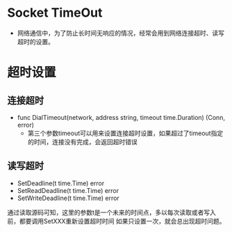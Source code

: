 # Socket TimeOut 
- 网络通信中，为了防止长时间无响应的情况，经常会用到网络连接超时、读写超时的设置。
# 超时设置
## 连接超时
- func DialTimeout(network, address string, timeout time.Duration) (Conn, error) 
    - 第三个参数timeout可以用来设置连接超时设置，如果超过了timeout指定的时间，连接没有完成，会返回超时错误
## 读写超时
- SetDeadline(t time.Time) error
- SetReadDeadline(t time.Time) error
- SetWriteDeadline(t time.Time) error

通过读取源码可知，这里的参数t是一个未来的时间点，多以每次读取或者写入前，都要调用SetXXX重新设置超时时间
如果只设置一次，就会总出现超时问题。

